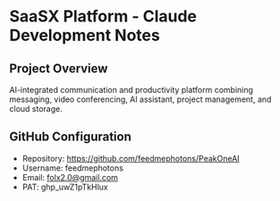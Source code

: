 # SaaSX Platform - Claude Development Notes

## Project Overview
AI-integrated communication and productivity platform combining messaging, video conferencing, AI assistant, project management, and cloud storage.

## GitHub Configuration
- Repository: https://github.com/feedmephotons/PeakOneAI
- Username: feedmephotons
- Email: folx2.0@gmail.com
- PAT: ghp_uwZ1pTkHlux